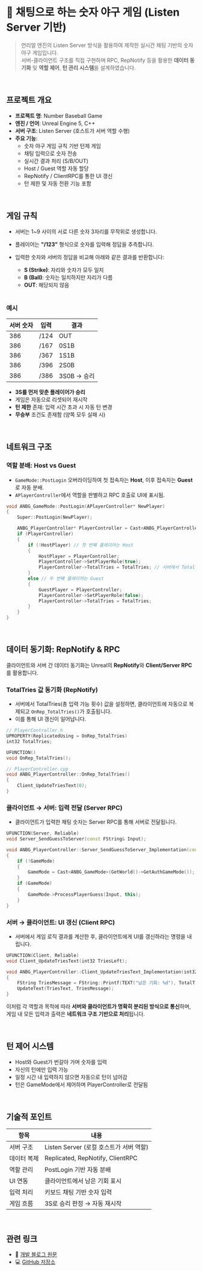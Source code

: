 # 🎲 채팅으로 하는 숫자 야구 게임 (Listen Server 기반)

> 언리얼 엔진의 Listen Server 방식을 활용하여 제작한 실시간 채팅 기반의 숫자 야구 게임입니다.  
> 서버-클라이언트 구조를 직접 구현하며 RPC, RepNotify 등을 활용한 **데이터 동기화** 및 **역할 제어**, **턴 관리 시스템**을 설계하였습니다.

<br>

## 프로젝트 개요

- **프로젝트 명**: Number Baseball Game
- **엔진 / 언어**: Unreal Engine 5, C++
- **서버 구조**: Listen Server (호스트가 서버 역할 수행)
- **주요 기능**:
  - 숫자 야구 게임 규칙 기반 턴제 게임
  - 채팅 입력으로 숫자 전송
  - 실시간 결과 처리 (S/B/OUT)
  - Host / Guest 역할 자동 할당
  - RepNotify / ClientRPC를 통한 UI 갱신
  - 턴 제한 및 자동 전환 기능 포함

<br>

## 게임 규칙

- 서버는 1~9 사이의 서로 다른 숫자 3자리를 무작위로 생성합니다.
- 플레이어는 **"/123"** 형식으로 숫자를 입력해 정답을 추측합니다.
- 입력한 숫자와 서버의 정답을 비교해 아래와 같은 결과를 반환합니다:
  - **S (Strike)**: 자리와 숫자가 모두 일치
  - **B (Ball)**: 숫자는 일치하지만 자리가 다름
  - **OUT**: 해당되지 않음

  <br>
  
### 예시
| 서버 숫자 | 입력 | 결과  |
|-----------|------|-------|
| 386       | /124 | OUT   |
| 386       | /167 | 0S1B  |
| 386       | /367 | 1S1B  |
| 386       | /396 | 2S0B  |
| 386       | /386 | 3S0B → 승리 |

- **3S를 먼저 맞춘 플레이어가 승리**
- 게임은 자동으로 리셋되어 재시작
- **턴 제한** 존재: 입력 시간 초과 시 자동 턴 변경
- **무승부** 조건도 존재함 (양쪽 모두 실패 시)

<br>

## 네트워크 구조

### 역할 분배: Host vs Guest

- `GameMode::PostLogin` 오버라이딩하여 첫 접속자는 **Host**, 이후 접속자는 **Guest**로 자동 분배.
- `APlayerController`에서 역할을 판별하고 RPC 호출로 UI에 표시됨.

```cpp
void ANBG_GameMode::PostLogin(APlayerController* NewPlayer)
{
    Super::PostLogin(NewPlayer);

    ANBG_PlayerController* PlayerController = Cast<ANBG_PlayerController>(NewPlayer);
    if (PlayerController)
    {
        if (!HostPlayer) // 첫 번째 플레이어는 Host
        {
            HostPlayer = PlayerController;
            PlayerController->SetPlayerRole(true);
            PlayerController->TotalTries = TotalTries; // 서버에서 TotalTries 설정
        }
        else // 두 번째 플레이어는 Guest
        {
            GuestPlayer = PlayerController;
            PlayerController->SetPlayerRole(false);
            PlayerController->TotalTries = TotalTries;
        }
    }
}
```

<br>

## 데이터 동기화: RepNotify & RPC

클라이언트와 서버 간 데이터 동기화는 Unreal의 **RepNotify**와 **Client/Server RPC**를 활용합니다.

### TotalTries 값 동기화 (RepNotify)

- 서버에서 TotalTries(총 입력 가능 횟수) 값을 설정하면, 클라이언트에 자동으로 복제되고 `OnRep_TotalTries()`가 호출됩니다.
- 이를 통해 UI 갱신이 일어납니다.

```cpp
// PlayerController.h
UPROPERTY(ReplicatedUsing = OnRep_TotalTries)
int32 TotalTries;

UFUNCTION()
void OnRep_TotalTries();

// PlayerController.cpp
void ANBG_PlayerController::OnRep_TotalTries()
{
    Client_UpdateTriesText(0);
}
```

### 클라이언트 → 서버: 입력 전달 (Server RPC)

- 클라이언트가 입력한 채팅 숫자는 Server RPC를 통해 서버로 전달됩니다.

```cpp
UFUNCTION(Server, Reliable)
void Server_SendGuessToServer(const FString& Input);

void ANBG_PlayerController::Server_SendGuessToServer_Implementation(const FString& Input)
{
    if (!GameMode)
    {
        GameMode = Cast<ANBG_GameMode>(GetWorld()->GetAuthGameMode());
    }
    if (GameMode)
    {
        GameMode->ProcessPlayerGuess(Input, this);
    }
}
```

### 서버 → 클라이언트: UI 갱신 (Client RPC)

- 서버에서 게임 로직 결과를 계산한 후, 클라이언트에게 UI를 갱신하라는 명령을 내립니다.

```cpp
UFUNCTION(Client, Reliable)
void Client_UpdateTriesText(int32 TriesLeft);

void ANBG_PlayerController::Client_UpdateTriesText_Implementation(int32 TriesLeft)
{
    FString TriesMessage = FString::Printf(TEXT("남은 기회: %d"), TotalTries - TriesLeft);
    UpdateText(TriesText, TriesMessage);
}
```

이처럼 각 역할과 목적에 따라 **서버와 클라이언트가 명확히 분리된 방식으로 통신**하며,
게임 내 모든 입력과 출력은 **네트워크 구조 기반으로 처리**됩니다.

<br>

## 턴 제어 시스템

- Host와 Guest가 번갈아 가며 숫자를 입력
- 자신의 턴에만 입력 가능
- 일정 시간 내 입력하지 않으면 자동으로 턴이 넘어감
- 턴은 GameMode에서 제어하며 PlayerController로 전달됨

<br>

## 기술적 포인트

| 항목 | 내용 |
|------|------|
| 서버 구조 | Listen Server (로컬 호스트가 서버 역할) |
| 데이터 복제 | Replicated, RepNotify, ClientRPC |
| 역할 관리 | PostLogin 기반 자동 분배 |
| UI 연동 | 클라이언트에서 남은 기회 표시 |
| 입력 처리 | 키보드 채팅 기반 숫자 입력 |
| 게임 흐름 | 3S로 승리 판정 → 자동 재시작 |

<br>

## 관련 링크

- 🔗 [개발 블로그 원문](https://dong-grae.tistory.com/199)
- 💻 [GitHub 저장소](https://github.com/Dongry-96/NumberBaseballGame)
